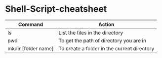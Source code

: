 # Shell-Script-cheatsheet

| Command | Action |  
|---------|--------|
| ls | List the files in the directory|  
| pwd | To get the path of directory you are in |  
| mkdir [folder name] | To create a folder in the current directory|  
